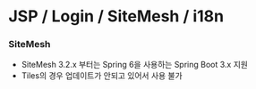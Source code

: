 # JSP / Login / SiteMesh / i18n

### SiteMesh
- SiteMesh 3.2.x 부터는 Spring 6을 사용하는 Spring Boot 3.x 지원
- Tiles의 경우 업데이트가 안되고 있어서 사용 불가